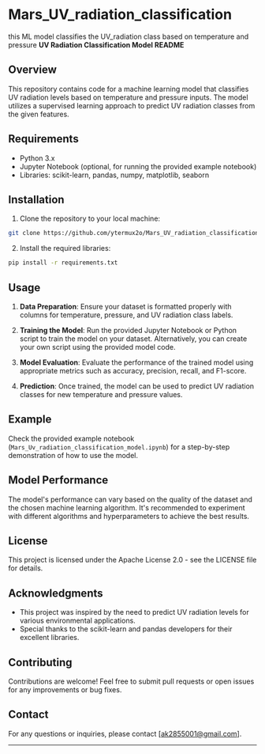 # Mars_UV_radiation_classification
this ML model classifies the UV_radiation class based on temperature and pressure 
**UV Radiation Classification Model README**

## Overview
This repository contains code for a machine learning model that classifies UV radiation levels based on temperature and pressure inputs. The model utilizes a supervised learning approach to predict UV radiation classes from the given features.

## Requirements
- Python 3.x
- Jupyter Notebook (optional, for running the provided example notebook)
- Libraries: scikit-learn, pandas, numpy, matplotlib, seaborn

## Installation
1. Clone the repository to your local machine:

```bash
git clone https://github.com/ytermux2o/Mars_UV_radiation_classification.git
```

2. Install the required libraries:

```bash
pip install -r requirements.txt
```

## Usage
1. **Data Preparation**: Ensure your dataset is formatted properly with columns for temperature, pressure, and UV radiation class labels.

2. **Training the Model**: Run the provided Jupyter Notebook or Python script to train the model on your dataset. Alternatively, you can create your own script using the provided model code.

3. **Model Evaluation**: Evaluate the performance of the trained model using appropriate metrics such as accuracy, precision, recall, and F1-score.

4. **Prediction**: Once trained, the model can be used to predict UV radiation classes for new temperature and pressure values.

## Example
Check the provided example notebook (`Mars_Uv_radiation_classification_model.ipynb`) for a step-by-step demonstration of how to use the model.

## Model Performance
The model's performance can vary based on the quality of the dataset and the chosen machine learning algorithm. It's recommended to experiment with different algorithms and hyperparameters to achieve the best results.

## License
This project is licensed under the Apache License 2.0 - see the LICENSE file for details.

## Acknowledgments
- This project was inspired by the need to predict UV radiation levels for various environmental applications.
- Special thanks to the scikit-learn and pandas developers for their excellent libraries.

## Contributing
Contributions are welcome! Feel free to submit pull requests or open issues for any improvements or bug fixes.

## Contact
For any questions or inquiries, please contact [ak2855001@gmail.com].

---
